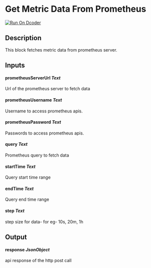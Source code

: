 # Get Metric Data From Prometheus
[![Run On Dcoder](https://static-content.dcoder.tech/dcoder-assets/run-on-dcoder.svg)](https://code.dcoder.tech/feed/project/60dbfa68e9fb452e1fc37f8e)

## Description
This block fetches metric data from prometheus server.

## Inputs
#### **prometheusServerUrl**  *Text*
Url of the prometheus server to fetch data
#### **prometheusUsername**  *Text*
Username to access prometheus apis.
#### **prometheusPassword**  *Text*
Passwords to access prometheus apis.
#### **query**  *Text*
Prometheus query to fetch data
#### **startTime**  *Text*
Query start time range
#### **endTime**  *Text*
Query end time range
#### **step**  *Text*
step size for data- for eg- 10s, 20m, 1h

## Output
#### **response**  *JsonObject*
api response of the http post call

